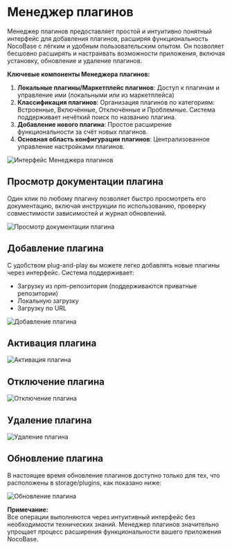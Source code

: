 # Менеджер плагинов

Менеджер плагинов предоставляет простой и интуитивно понятный интерфейс для добавления плагинов, расширяя функциональность NocoBase с лёгким и удобным пользовательским опытом. Он позволяет бесшовно расширять и настраивать возможности приложения, включая установку, обновление и удаление плагинов.

**Ключевые компоненты Менеджера плагинов:**

1. **Локальные плагины/Маркетплейс плагинов**: Доступ к плагинам и управление ими (локальными или из маркетплейса)
2. **Классификация плагинов**: Организация плагинов по категориям: Встроенные, Включённые, Отключённые и Проблемные. Система поддерживает нечёткий поиск по названию плагина.
3. **Добавление нового плагина**: Простое расширение функциональности за счёт новых плагинов.
4. **Основная область конфигурации плагинов**: Централизованное управление настройками плагинов.

![Интерфейс Менеджера плагинов](https://static-docs.nocobase.com/86fb70757a77ab3654f97faffc2dce78.png)

## Просмотр документации плагина

Один клик по любому плагину позволяет быстро просмотреть его документацию, включая инструкции по использованию, проверку совместимости зависимостей и журнал обновлений.

![Просмотр документации плагина](https://static-docs.nocobase.com/a4015bea903d3c6874ca94e6c1085278.png)

## Добавление плагина

С удобством plug-and-play вы можете легко добавлять новые плагины через интерфейс. Система поддерживает:
- Загрузку из npm-репозитория (поддерживаются приватные репозитории)
- Локальную загрузку
- Загрузку по URL

![Добавление плагина](https://static-docs.nocobase.com/103baa0ba0dd88e7481c0636147c7a7c.png)

## Активация плагина

![Активация плагина](https://static-docs.nocobase.com/c76b7228678c358ba6f8f68ef05d3cd5.gif)

## Отключение плагина

![Отключение плагина](https://static-docs.nocobase.com/86f526669dba0d4f3245d24d9e9d35a9.gif)

## Удаление плагина

![Удаление плагина](https://static-docs.nocobase.com/b32d6507aaee2b708290311cf1e7ebca.gif)

## Обновление плагина

В настоящее время обновление плагинов доступно только для тех, что расположены в storage/plugins, как показано ниже:

![Обновление плагина](https://static-docs.nocobase.com/7bfaec2785dc6a2e864fee2337fc57ef.png)

**Примечание:**  
Все операции выполняются через интуитивный интерфейс без необходимости технических знаний. Менеджер плагинов значительно упрощает процесс расширения функциональности вашего приложения NocoBase.
